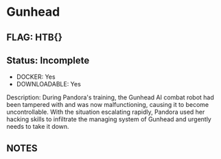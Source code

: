 # Gunhead

## FLAG: HTB{}

## Status: Incomplete

+ DOCKER: Yes
+ DOWNLOADABLE: Yes

Description: During Pandora's training, the Gunhead AI combat robot had been tampered with and was now malfunctioning, causing it to become uncontrollable. With the situation escalating rapidly, Pandora used her hacking skills to infiltrate the managing system of Gunhead and urgently needs to take it down.

## NOTES
